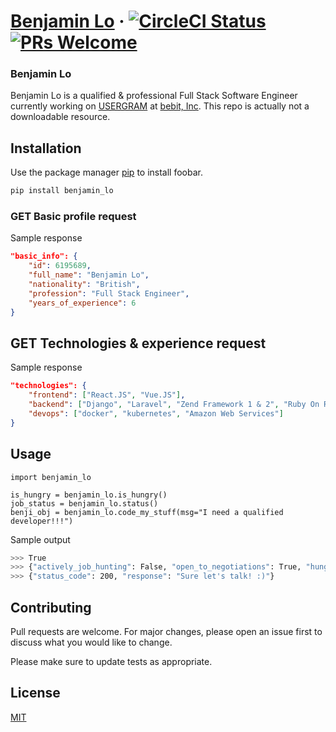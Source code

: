 # [Benjamin Lo](https://benjaminlo.io/) &middot; [![CircleCI Status](https://circleci.com/gh/facebook/react.svg?style=shield&circle-token=:circle-token)](https://app.circleci.com/pipelines/github/benji011/benjaminlo.io) [![PRs Welcome](https://img.shields.io/badge/PRs-welcome-brightgreen.svg)](https://benjaminlo.io)

### Benjamin Lo
Benjamin Lo is a qualified & professional Full Stack Software Engineer currently working on [USERGRAM](https://benjaminlo.io/project/portfolio/ug/) at [bebit, Inc](github.com/bebit). This repo is actually not a downloadable resource.

## Installation

Use the package manager [pip](https://pip.pypa.io/en/stable/) to install foobar.

```bash
pip install benjamin_lo
```

### GET Basic profile request
Sample response

```json
"basic_info": {
    "id": 6195689,
    "full_name": "Benjamin Lo",
    "nationality": "British",
    "profession": "Full Stack Engineer",
    "years_of_experience": 6
}
```

## GET Technologies & experience request
Sample response
```json
"technologies": {
    "frontend": ["React.JS", "Vue.JS"],
    "backend": ["Django", "Laravel", "Zend Framework 1 & 2", "Ruby On Rails"],
    "devops": ["docker", "kubernetes", "Amazon Web Services"]
}
```

## Usage

```python3
import benjamin_lo

is_hungry = benjamin_lo.is_hungry()
job_status = benjamin_lo.status()
benji_obj = benjamin_lo.code_my_stuff(msg="I need a qualified developer!!!")
```

Sample output
```bash
>>> True
>>> {"actively_job_hunting": False, "open_to_negotiations": True, "hungry": True}
>>> {"status_code": 200, "response": "Sure let's talk! :)"}
```

## Contributing
Pull requests are welcome. For major changes, please open an issue first to discuss what you would like to change.

Please make sure to update tests as appropriate.

## License
[MIT](https://choosealicense.com/licenses/mit/)

